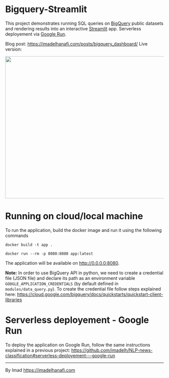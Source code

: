 # Bigquery-Streamlit

This project demonstrates running SQL queries on [BigQuery](https://cloud.google.com/bigquery/) public datasets and rendering results into an interactive [Streamlit](https://streamlit.io) app. Serverless deployement via [Google Run](https://cloud.google.com/run/).

Blog post: https://imadelhanafi.com/posts/bigquery_dashboard/
Live version: 

<a href="https://nlp.imadelhanafi.com">
<img src="https://imadelhanafi.com/data/draft/app.png" width="800" height="450" class="center"/>
</a>

# Running on cloud/local machine

To run the application, build the docker image and run it using the following commands

```
docker build -t app .
```

```
docker run --rm -p 8080:8080 app:latest
```

The application will be available on http://0.0.0.0:8080. 

**Note:**
In order to use BigQuery API in python, we need to create a credential file (JSON file) and declare its path as an environment variable `GOOGLE_APPLICATION_CREDENTIALS` (by default defined in `modules/data_query.py`). 
To create the credential file follow steps explained here: https://cloud.google.com/bigquery/docs/quickstarts/quickstart-client-libraries

# Serverless deployement - Google Run

To deploy the application on Google Run, follow the same instructions explained in a previous project: https://github.com/imadelh/NLP-news-classification#serverless-deployement---google-run




--- 
By Imad https://imadelhanafi.com
